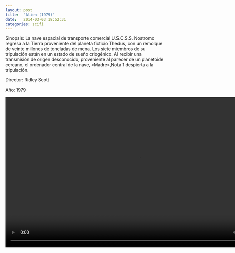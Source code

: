 ```yaml
---
layout: post
title:  "Alien (1979)"
date:   2014-03-03 18:52:31
categories: scifi
---
```

Sinopsis: La nave espacial de transporte comercial U.S.C.S.S. Nostromo regresa a la Tierra proveniente del planeta ficticio Thedus, con un remolque de veinte millones de toneladas de 
mena. Los siete miembros de su tripulación están en un estado de sueño criogénico. Al recibir una transmisión de origen desconocido, proveniente al parecer de un planetoide cercano, el 
ordenador central de la nave, «Madre»,Nota 1 despierta a la tripulación.

Director: Ridley Scott

Año: 1979



<div class="text-center">
<video class="center" id="player1" width="854" height="480">
        <source src="/media/echo-hereweare.mp4" type="video/mp4" title="mp4">
        <track kind="subtitles" src="http://nostromo.siafa.com.ar/media/mediaelement.srt" srclang="es" />
</video>
</div>



